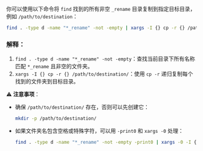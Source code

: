 你可以使用以下命令将 `find` 找到的所有非空 `_rename` 目录复制到指定目标目录，例如 `/path/to/destination`：  

```bash
find . -type d -name "*_rename" -not -empty | xargs -I {} cp -r {} /path/to/destination/
```

### 解释：
1. `find . -type d -name "*_rename" -not -empty`：查找当前目录下所有名称匹配 `*_rename` 且非空的文件夹。
2. `xargs -I {} cp -r {} /path/to/destination/`：使用 `cp -r` 递归复制每个找到的文件夹到目标目录。

⚠️ **注意事项**：
- 确保 `/path/to/destination/` 存在，否则可以先创建它：
  ```bash
  mkdir -p /path/to/destination/
  ```
- 如果文件夹名包含空格或特殊字符，可以用 `-print0` 和 `xargs -0` 处理：
  ```bash
  find . -type d -name "*_rename" -not -empty -print0 | xargs -0 -I {} cp -r {} /path/to/destination/
  ```